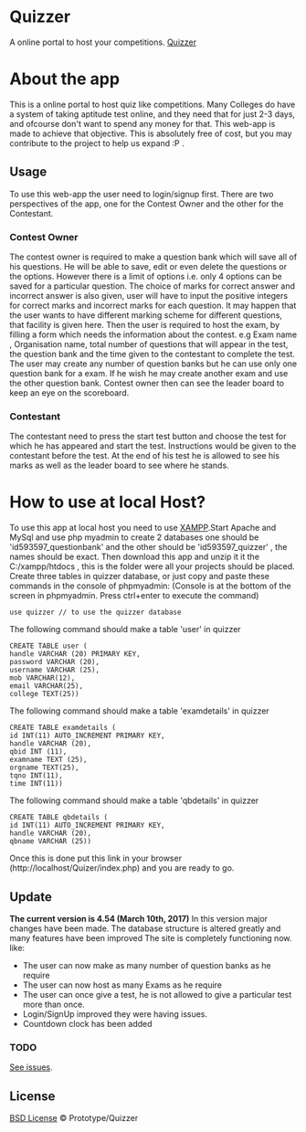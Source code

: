 # Quizzer
A online portal to host your competitions.
[Quizzer](https://wagh.000webhostapp.com/index.php)

# About the app
This is a online portal to host quiz like competitions. Many Colleges do have a system of taking aptitude test online, and they need that for just 2-3 days, and ofcourse don't want to spend any money for that. This web-app is made to achieve that objective. This is absolutely free of cost, but you may contribute to the project to help us expand :P .

## Usage
To use this web-app the user need to login/signup first.
There are two perspectives of the app, one for the Contest Owner and the other for the Contestant.

### Contest Owner
The contest owner is required to make a question bank which will save all of his questions. He will be able to save, edit or even delete the questions or the options. However there is a limit of options i.e. only 4 options can be saved for a particular question.
The choice of marks for correct answer and incorrect answer is also given, user will have to input the positive integers for correct marks and incorrect marks for each question. It may happen that the user wants to have different marking scheme for different questions, that facility is given here.
Then the user is required to host the exam, by filling a form which needs the information about the contest. e.g Exam name , Organisation name, total number of questions that will appear in the test, the question bank and the time given to the contestant to complete the test. The user may create any number of question banks but he can use only one question bank for a exam. If he wish he may create another exam and use the other question bank.
Contest owner then can see the leader board to keep an eye on the scoreboard.

### Contestant
The contestant need to press the start test button and choose the test for which he has appeared and start the test.
Instructions would be given to the contestant before the test.
At the end of his test he is allowed to see his marks as well as the leader board to see where he stands.

# How to use at local Host?
To use this app at local host you need to use [XAMPP](https://www.apachefriends.org/index.html).Start Apache and MySql and use php myadmin to create 2 databases one should be 'id593597_questionbank' and the other should be 'id593597_quizzer' , the names should be exact. Then download this app and unzip it it the C:/xampp/htdocs , this is the folder were all your projects should be placed.
Create three tables in quizzer database, or just copy and paste these commands in the console of phpmyadmin:
(Console is at the bottom of the screen in phpmyadmin. Press ctrl+enter to execute the command)

```
use quizzer // to use the quizzer database
```
The following command should make a table 'user' in quizzer
```
CREATE TABLE user (
handle VARCHAR (20) PRIMARY KEY,
password VARCHAR (20),
username VARCHAR (25),
mob VARCHAR(12),
email VARCHAR(25),
college TEXT(25))
```
The following command should make a table 'examdetails' in quizzer
```
CREATE TABLE examdetails (
id INT(11) AUTO_INCREMENT PRIMARY KEY,
handle VARCHAR (20),
qbid INT (11),
examname TEXT (25),
orgname TEXT(25),
tqno INT(11),
time INT(11))
```
The following command should make a table 'qbdetails' in quizzer
```
CREATE TABLE qbdetails (
id INT(11) AUTO_INCREMENT PRIMARY KEY,
handle VARCHAR (20),
qbname VARCHAR (25))
```
Once this is done put this link in your browser (http://localhost/Quizer/index.php) and you are ready to go.


## Update 
**The current version is 4.54 (March 10th, 2017)**
In this version major changes have been made. The database structure is altered greatly and many features have been improved
The site is completely functioning now.
like:
- The user can now make as many number of question banks as he require
- The user can now host as many Exams as he require
- The user can once give a test, he is not allowed to give a particular test more than once.
- Login/SignUp improved they were having issues.
- Countdown clock has been added 

### TODO
[See issues](https://github.com/Nikhil-Wagh/Quizer/issues).

## License
[BSD License](https://opensource.org/licenses/BSD-3-Clause) © Prototype/Quizzer

